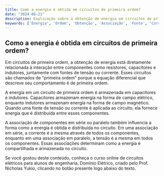 ```yaml
---
title: Como a energia é obtida em circuitos de primeira ordem?
date: "2024-08-21"
description: Explicação sobre a obtenção de energia em circuitos de primeira ordem, focando em conceitos fundamentais.
keywords: ['Energia', 'Ordem', 'Obtenção', 'Associação', 'Fonte', 'Corrente', 'Resolvido']
---
```


## Como a energia é obtida em circuitos de primeira ordem?

Em circuitos de primeira ordem, a obtenção de energia está diretamente relacionada à interação entre componentes como resistores, capacitores e indutores, juntamente com fontes de tensão ou corrente. Esses circuitos são chamados de "primeira ordem" porque a equação diferencial que descreve seu comportamento é de primeira ordem.

A energia em um circuito de primeira ordem é armazenada em capacitores e indutores. Capacitores armazenam energia na forma de campo elétrico, enquanto indutores armazenam energia na forma de campo magnético. Quando uma fonte de tensão ou corrente é aplicada ao circuito, ela fornece energia que é distribuída entre esses componentes.

A associação de componentes em série ou paralelo também influencia a forma como a energia é obtida e distribuída no circuito. Em uma associação em série, a corrente é a mesma através de todos os componentes, enquanto em uma associação em paralelo, a tensão é a mesma em todos os componentes. Essas associações determinam como a energia é compartilhada e armazenada no circuito.

Se você gostou deste conteúdo, conheça o curso online de circuitos elétricos para alunos de engenharia, Domínio Elétrico, criado pelo Prof. Nicholas Yukio, clicando no botão presente logo abaixo do texto.